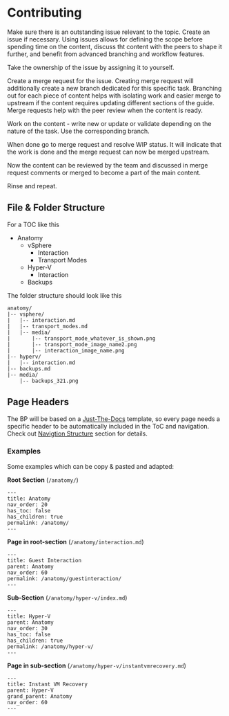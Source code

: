# Contributing

Make sure there is an outstanding issue relevant to the topic. Create an issue if necessary. Using issues allows for defining the scope before spending time on the content, discuss tht content with the peers to shape it further, and benefit from advanced branching and workflow features.

Take the ownership of the issue by assigning it to yourself.

Create a merge request for the issue. Creating merge request will additionally create a new branch dedicated for this specific task. Branching out for each piece of content helps with isolating work and easier merge to upstream if the content requires updating different sections of the guide. Merge requests help with the peer review when the content is ready.

Work on the content - write new or update or validate depending on the nature of the task. Use the corresponding branch.

When done go to merge request and resolve WIP status. It will indicate that the work is done and the merge request can now be merged upstream.

Now the content can be reviewed by the team and discussed in merge request comments or merged to become a part of the main content.

Rinse and repeat.

## File & Folder Structure

For a TOC like this

* Anatomy
    * vSphere
        * Interaction
        * Transport Modes            
    * Hyper-V
        * Interaction
    * Backups 

The folder structure should look like this

    anatomy/
    |-- vsphere/
    |   |-- interaction.md
    |   |-- transport_modes.md
    |   |-- media/
    |       |-- transport_mode_whatever_is_shown.png
    |       |-- transport_mode_image_name2.png        
    |       |-- interaction_image_name.png
    |-- hyperv/
    |   |-- interaction.md
    |-- backups.md
    |-- media/
        |-- backups_321.png
     
## Page Headers

The BP will be based on a [Just-The-Docs](https://pmarsceill.github.io/just-the-docs/) 
template, so every page needs a specific header to be automatically included in
the ToC and navigation. Check out [Navigtion Structure](https://pmarsceill.github.io/just-the-docs/docs/navigation-structure/)
section for details.

### Examples

Some examples which can be copy & pasted and adapted:

**Root Section** (`/anatomy/`)

    ---
    title: Anatomy
    nav_order: 20
    has_toc: false
    has_children: true
    permalink: /anatomy/
    ---

**Page in root-section** (`/anatomy/interaction.md`)

    ---
    title: Guest Interaction
    parent: Anatomy
    nav_order: 60
    permalink: /anatomy/guestinteraction/
    ---
    
**Sub-Section** (`/anatomy/hyper-v/index.md`)

    ---
    title: Hyper-V
    parent: Anatomy
    nav_order: 30
    has_toc: false
    has_children: true
    permalink: /anatomy/hyper-v/
    ---
    
**Page in sub-section** (`/anatomy/hyper-v/instantvmrecovery.md`)

    ---
    title: Instant VM Recovery
    parent: Hyper-V
    grand_parent: Anatomy
    nav_order: 60
    ---
